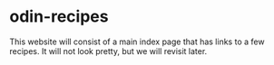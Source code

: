 # odin-recipes
This website will consist of a main index page that has links to a few recipes.
It will not look pretty, but we will revisit later.